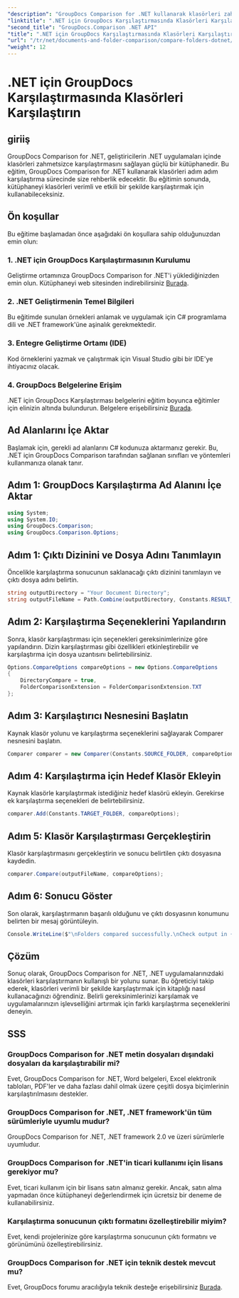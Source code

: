```yaml
---
"description": "GroupDocs Comparison for .NET kullanarak klasörleri zahmetsizce karşılaştırın. Verimli klasör karşılaştırması için adım adım açıklamalarımızı izleyin. .NET uygulamalarınızı geliştirin."
"linktitle": ".NET için GroupDocs Karşılaştırmasında Klasörleri Karşılaştırın"
"second_title": "GroupDocs.Comparison .NET API"
"title": ".NET için GroupDocs Karşılaştırmasında Klasörleri Karşılaştırın"
"url": "/tr/net/documents-and-folder-comparison/compare-folders-dotnet/"
"weight": 12
---
```


# .NET için GroupDocs Karşılaştırmasında Klasörleri Karşılaştırın

## giriiş
GroupDocs Comparison for .NET, geliştiricilerin .NET uygulamaları içinde klasörleri zahmetsizce karşılaştırmasını sağlayan güçlü bir kütüphanedir. Bu eğitim, GroupDocs Comparison for .NET kullanarak klasörleri adım adım karşılaştırma sürecinde size rehberlik edecektir. Bu eğitimin sonunda, kütüphaneyi klasörleri verimli ve etkili bir şekilde karşılaştırmak için kullanabileceksiniz.
## Ön koşullar
Bu eğitime başlamadan önce aşağıdaki ön koşullara sahip olduğunuzdan emin olun:
### 1. .NET için GroupDocs Karşılaştırmasının Kurulumu
Geliştirme ortamınıza GroupDocs Comparison for .NET'i yüklediğinizden emin olun. Kütüphaneyi web sitesinden indirebilirsiniz [Burada](https://releases.groupdocs.com/comparison/net/).
### 2. .NET Geliştirmenin Temel Bilgileri
Bu eğitimde sunulan örnekleri anlamak ve uygulamak için C# programlama dili ve .NET framework'üne aşinalık gerekmektedir.
### 3. Entegre Geliştirme Ortamı (IDE)
Kod örneklerini yazmak ve çalıştırmak için Visual Studio gibi bir IDE'ye ihtiyacınız olacak.
### 4. GroupDocs Belgelerine Erişim
.NET için GroupDocs Karşılaştırması belgelerini eğitim boyunca eğitimler için elinizin altında bulundurun. Belgelere erişebilirsiniz [Burada](https://tutorials.groupdocs.com/comparison/net/).

## Ad Alanlarını İçe Aktar
Başlamak için, gerekli ad alanlarını C# kodunuza aktarmanız gerekir. Bu, .NET için GroupDocs Comparison tarafından sağlanan sınıfları ve yöntemleri kullanmanıza olanak tanır.
## Adım 1: GroupDocs Karşılaştırma Ad Alanını İçe Aktar
```csharp
using System;
using System.IO;
using GroupDocs.Comparison;
using GroupDocs.Comparison.Options;
```

## Adım 1: Çıktı Dizinini ve Dosya Adını Tanımlayın
Öncelikle karşılaştırma sonucunun saklanacağı çıktı dizinini tanımlayın ve çıktı dosya adını belirtin.
```csharp
string outputDirectory = "Your Document Directory";
string outputFileName = Path.Combine(outputDirectory, Constants.RESULT_FOLDER);
```
## Adım 2: Karşılaştırma Seçeneklerini Yapılandırın
Sonra, klasör karşılaştırması için seçenekleri gereksinimlerinize göre yapılandırın. Dizin karşılaştırması gibi özellikleri etkinleştirebilir ve karşılaştırma için dosya uzantısını belirtebilirsiniz.
```csharp
Options.CompareOptions compareOptions = new Options.CompareOptions
{
    DirectoryCompare = true,
    FolderComparisonExtension = FolderComparisonExtension.TXT
};
```
## Adım 3: Karşılaştırıcı Nesnesini Başlatın
Kaynak klasör yolunu ve karşılaştırma seçeneklerini sağlayarak Comparer nesnesini başlatın.
```csharp
Comparer comparer = new Comparer(Constants.SOURCE_FOLDER, compareOptions);
```
## Adım 4: Karşılaştırma için Hedef Klasör Ekleyin
Kaynak klasörle karşılaştırmak istediğiniz hedef klasörü ekleyin. Gerekirse ek karşılaştırma seçenekleri de belirtebilirsiniz.
```csharp
comparer.Add(Constants.TARGET_FOLDER, compareOptions);
```
## Adım 5: Klasör Karşılaştırması Gerçekleştirin
Klasör karşılaştırmasını gerçekleştirin ve sonucu belirtilen çıktı dosyasına kaydedin.
```csharp
comparer.Compare(outputFileName, compareOptions);
```
## Adım 6: Sonucu Göster
Son olarak, karşılaştırmanın başarılı olduğunu ve çıktı dosyasının konumunu belirten bir mesaj görüntüleyin.
```csharp
Console.WriteLine($"\nFolders compared successfully.\nCheck output in {Directory.GetCurrentDirectory()}.");
```

## Çözüm
Sonuç olarak, GroupDocs Comparison for .NET, .NET uygulamalarınızdaki klasörleri karşılaştırmanın kullanışlı bir yolunu sunar. Bu öğreticiyi takip ederek, klasörleri verimli bir şekilde karşılaştırmak için kitaplığı nasıl kullanacağınızı öğrendiniz. Belirli gereksinimlerinizi karşılamak ve uygulamalarınızın işlevselliğini artırmak için farklı karşılaştırma seçeneklerini deneyin.
## SSS
### GroupDocs Comparison for .NET metin dosyaları dışındaki dosyaları da karşılaştırabilir mi?
Evet, GroupDocs Comparison for .NET, Word belgeleri, Excel elektronik tabloları, PDF'ler ve daha fazlası dahil olmak üzere çeşitli dosya biçimlerinin karşılaştırılmasını destekler.
### GroupDocs Comparison for .NET, .NET framework'ün tüm sürümleriyle uyumlu mudur?
GroupDocs Comparison for .NET, .NET framework 2.0 ve üzeri sürümlerle uyumludur.
### GroupDocs Comparison for .NET'in ticari kullanımı için lisans gerekiyor mu?
Evet, ticari kullanım için bir lisans satın almanız gerekir. Ancak, satın alma yapmadan önce kütüphaneyi değerlendirmek için ücretsiz bir deneme de kullanabilirsiniz.
### Karşılaştırma sonucunun çıktı formatını özelleştirebilir miyim?
Evet, kendi projelerinize göre karşılaştırma sonucunun çıktı formatını ve görünümünü özelleştirebilirsiniz.
### GroupDocs Comparison for .NET için teknik destek mevcut mu?
Evet, GroupDocs forumu aracılığıyla teknik desteğe erişebilirsiniz [Burada](https://forum.groupdocs.com/c/comparison/12).